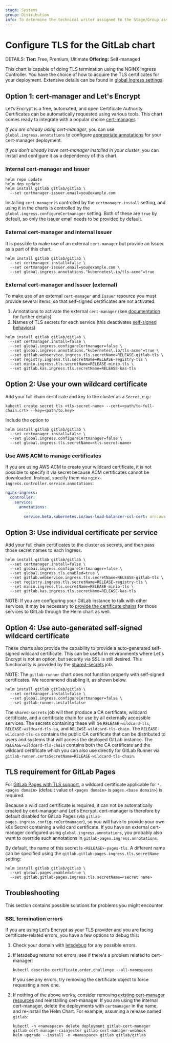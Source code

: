 ```yaml
---
stage: Systems
group: Distribution
info: To determine the technical writer assigned to the Stage/Group associated with this page, see https://handbook.gitlab.com/handbook/product/ux/technical-writing/#assignments
---
```


# Configure TLS for the GitLab chart

DETAILS:
**Tier:** Free, Premium, Ultimate
**Offering:** Self-managed

This chart is capable of doing TLS termination using the NGINX Ingress Controller. You have the choice of how to
acquire the TLS certificates for your deployment. Extensive details can be found in [global Ingress settings](../charts/globals.md#configure-ingress-settings).

## Option 1: cert-manager and Let's Encrypt

Let’s Encrypt is a free, automated, and open Certificate Authority. Certificates can be automatically requested
using various tools. This chart comes ready to integrate with a popular choice [cert-manager](https://github.com/jetstack/cert-manager).

*If you are already using cert-manager*, you can use `global.ingress.annotations` to configure [appropriate annotations](https://cert-manager.io/docs/usage/ingress/#supported-annotations) for your cert-manager deployment.

*If you don't already have cert-manager installed in your cluster*, you can install and configure it as a dependency of this chart.

### Internal cert-manager and Issuer

```shell
helm repo update
helm dep update
helm install gitlab gitlab/gitlab \
  --set certmanager-issuer.email=you@example.com
```

Installing `cert-manager` is controlled by the `certmanager.install` setting, and using it in the charts is controlled by the
`global.ingress.configureCertmanager` setting. Both of these are `true` by default, so only the issuer email needs to be
provided by default.

### External cert-manager and internal Issuer

It is possible to make use of an external `cert-manager` but provide an Issuer as a part of this chart.

```shell
helm install gitlab gitlab/gitlab \
  --set certmanager.install=false \
  --set certmanager-issuer.email=you@example.com \
  --set global.ingress.annotations."kubernetes\.io/tls-acme"=true
```

### External cert-manager and Issuer (external)

To make use of an external `cert-manager` and `Issuer` resource you must provide several items, so that self-signed certificates
are not activated.

1. Annotations to activate the external `cert-manager` (see [documentation](https://cert-manager.io/docs/usage/ingress/#supported-annotations) for further details)
1. Names of TLS secrets for each service (this deactivates [self-signed behaviors](#option-4-use-auto-generated-self-signed-wildcard-certificate))

```shell
helm install gitlab gitlab/gitlab \
  --set certmanager.install=false \
  --set global.ingress.configureCertmanager=false \
  --set global.ingress.annotations."kubernetes\.io/tls-acme"=true \
  --set gitlab.webservice.ingress.tls.secretName=RELEASE-gitlab-tls \
  --set registry.ingress.tls.secretName=RELEASE-registry-tls \
  --set minio.ingress.tls.secretName=RELEASE-minio-tls \
  --set gitlab.kas.ingress.tls.secretName=RELEASE-kas-tls
```

## Option 2: Use your own wildcard certificate

Add your full chain certificate and key to the cluster as a `Secret`, e.g.:

```shell
kubectl create secret tls <tls-secret-name> --cert=<path/to-full-chain.crt> --key=<path/to.key>
```

Include the option to

```shell
helm install gitlab gitlab/gitlab \
  --set certmanager.install=false \
  --set global.ingress.configureCertmanager=false \
  --set global.ingress.tls.secretName=<tls-secret-name>
```

### Use AWS ACM to manage certificates

If you are using AWS ACM to create your wildcard certificate, it is not possible to specify it via secret because ACM certificates cannot be downloaded.
Instead, specify them via  `nginx-ingress.controller.service.annotations`:

```yaml
nginx-ingress:
  controller:
    service:
      annotations:
        ...
        service.beta.kubernetes.io/aws-load-balancer-ssl-cert: arn:aws:acm:{region}:{user id}:certificate/{id}
```

## Option 3: Use individual certificate per service

Add your full chain certificates to the cluster as secrets, and then pass those secret names to each Ingress.

```shell
helm install gitlab gitlab/gitlab \
  --set certmanager.install=false \
  --set global.ingress.configureCertmanager=false \
  --set global.ingress.tls.enabled=true \
  --set gitlab.webservice.ingress.tls.secretName=RELEASE-gitlab-tls \
  --set registry.ingress.tls.secretName=RELEASE-registry-tls \
  --set minio.ingress.tls.secretName=RELEASE-minio-tls \
  --set gitlab.kas.ingress.tls.secretName=RELEASE-kas-tls
```

NOTE:
If you are configuring your GitLab instance to talk with other services, it may be necessary to [provide the certificate chains](../charts/globals.md#custom-certificate-authorities) for those services to GitLab through the Helm chart as well.

## Option 4: Use auto-generated self-signed wildcard certificate

These charts also provide the capability to provide a auto-generated self-signed wildcard certificate.
This can be useful in environments where Let's Encrypt is not an option, but security via SSL is still
desired. This functionality is provided by the [shared-secrets](../charts/shared-secrets.md) job.

NOTE:
The `gitlab-runner` chart does not function properly with self-signed certificates. We recommend
disabling it, as shown below.

```shell
helm install gitlab gitlab/gitlab \
  --set certmanager.install=false \
  --set global.ingress.configureCertmanager=false \
  --set gitlab-runner.install=false
```

The `shared-secrets` job will then produce a CA certificate, wildcard certificate, and a certificate chain
for use by all externally accessible services. The secrets containing these will be `RELEASE-wildcard-tls`,
`RELEASE-wildcard-tls-ca`, and `RELEASE-wildcard-tls-chain`. The `RELEASE-wildcard-tls-ca` contains the public
CA certificate that can be distributed to users and systems that will access the deployed GitLab instance.
The `RELEASE-wildcard-tls-chain` contains both the CA certificate and the wildcard certificate which you can
also use directly for GitLab Runner via `gitlab-runner.certsSecretName=RELEASE-wildcard-tls-chain`.

## TLS requirement for GitLab Pages

For [GitLab Pages with TLS support](https://docs.gitlab.com/ee/administration/pages/#wildcard-domains-with-tls-support),
a wildcard certificate applicable for `*.<pages domain>` (default value of
`<pages domain>` is `pages.<base domain>`) is required.

Because a wild card certificate is required, it can not be automatically created
by cert-manager and Let's Encrypt. cert-manager is therefore by default disabled
for GitLab Pages (via `gitlab-pages.ingress.configureCertmanager`), so you will
have to provide your own k8s Secret containing a wild card certificate. If you
have an external cert-manager configured using `global.ingress.annotations`, you
probably also want to override such annotations in
`gitlab-pages.ingress.annotations`.

By default, the name of this secret is `<RELEASE>-pages-tls`. A different name
can be specified using the `gitlab.gitlab-pages.ingress.tls.secretName` setting:

```shell
helm install gitlab gitlab/gitlab \
  --set global.pages.enabled=true \
  --set gitlab.gitlab-pages.ingress.tls.secretName=<secret name>
```

## Troubleshooting

This section contains possible solutions for problems you might encounter.

### SSL termination errors

If you are using Let's Encrypt as your TLS provider and you are facing certificate-related errors, you have a few options to debug this:

1. Check your domain with [letsdebug](https://letsdebug.net/) for any possible errors.
1. If letsdebug returns not errors, see if there's a problem related to cert-manager:

   ```shell
   kubectl describe certificate,order,challenge --all-namespaces
   ```

   If you see any errors, try removing the certificate object to force requesting a new one.

1. If nothing of the above works, consider removing [existing cert-manager resources](https://cert-manager.io/docs/installation/kubectl/#uninstalling)
   and reinstalling cert-manager. If you are using the internal
   cert-manager, delete the deployments with `certmanager` in the name,
   and re-install the Helm Chart. For example, assuming a release named `gitlab`:

   ```shell
   kubectl -n <namespace> delete deployment gitlab-cert-manager gitlab-cert-manager-cainjector gitlab-cert-manager-webhook
   helm upgrade --install -n <namespace> gitlab gitlab/gitlab
   ```
